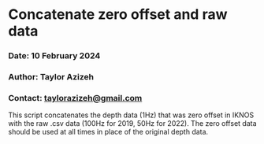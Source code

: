 # Concatenate zero offset and raw data  
### Date: 10 February 2024  
### Author: Taylor Azizeh  
### Contact: taylorazizeh@gmail.com  
This script concatenates the depth data (1Hz) that was zero offset in IKNOS with the raw .csv data (100Hz for 2019, 50Hz for 2022). The zero offset data should be used at all times in place of the original depth data.  
